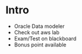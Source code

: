 # Intro

- Oracle Data modeler
- Check out aws lab
- Exam/Test on blackboard
- Bonus point available